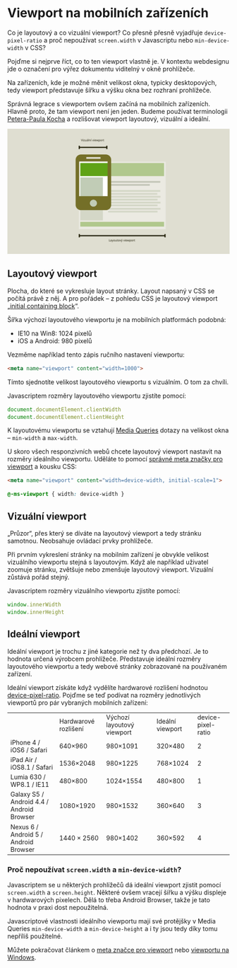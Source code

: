 # Viewport na mobilních zařízeních

Co je layoutový a co vizuální viewport? Co přesně přesně vyjadřuje `device-pixel-ratio` a proč nepoužívat `screen.width` v Javascriptu nebo `min-device-width` v CSS?

Pojďme si nejprve říct, co to ten viewport vlastně je. V kontextu webdesignu jde o označení pro výřez dokumentu viditelný v okně prohlížeče. 

Na zařízeních, kde je možné měnit velikost okna, typicky desktopových, tedy viewport představuje šířku a výšku okna bez rozhraní prohlížeče.

Správná legrace s viewportem ovšem začíná na mobilních zařízeních. Hlavně proto, že tam viewport není jen jeden. Budeme používat terminologii [Petera-Paula Kocha](http://www.quirksmode.org/mobile/metaviewport/) a rozlišovat viewport layoutový, vizuální a ideální.

![Layoutový a vizuální viewport](../dist/images/original/viewport-layoutovy-vizualni.svg)

## Layoutový viewport

Plocha, do které se vykresluje layout stránky. Layout napsaný v CSS se počítá právě z něj. A pro pořádek – z pohledu CSS je layoutový viewport „[initial containing block](http://reference.sitepoint.com/css/containingblock)“.

Šířka výchozí layoutového viewportu je na mobilních platformách podobná:

* IE10 na Win8: 1024 pixelů 
* iOS a Android: 980 pixelů 

Vezměme například tento zápis ručního nastavení viewportu:

```html
<meta name="viewport" content="width=1000">
``` 

Tímto sjednotíte velikost layoutového viewportu s vizuálním. O tom za chvíli.

Javascriptem rozměry layoutového viewportu zjistíte pomocí: 

```javascript
document.documentElement.clientWidth
document.documentElement.clientHeight
```

K layoutovému viewportu se vztahují [Media Queries](css3-media-queries.md) dotazy na velikost okna – `min-width` a `max-width`.

U skoro všech responzivních webů chcete layoutový viewport nastavit na rozměry ideálního viewportu. Uděláte to pomocí [správné meta značky pro viewport](meta-viewport.md) a kousku CSS:

```html
<meta name="viewport" content="width=device-width, initial-scale=1">
```  

```css
@-ms-viewport { width: device-width }
``` 

## Vizuální viewport

„Průzor“, přes který se díváte na layoutový viewport a tedy stránku samotnou. Neobsahuje ovládací prvky prohlížeče.

Při prvním vykreslení stránky na mobilním zařízení je obvykle velikost vizuálního viewportu stejná s layoutovým. Když ale například uživatel zoomuje stránku, zvětšuje nebo zmenšuje layoutový viewport. Vizuální zůstává pořád stejný.

Javascriptem rozměry vizuálního viewportu zjistíte pomocí: 

```javascript
window.innerWidth
window.innerHeight
```

## Ideální viewport

Ideální viewport je trochu z jiné kategorie než ty dva předchozí. Je to hodnota určená výrobcem prohlížeče. Představuje ideální rozměry layoutového viewportu a tedy webové stránky zobrazované na používaném zařízení. 

Ideální viewport získáte když vydělíte hardwarové rozlišení hodnotou [device-pixel-ratio](css-pixel.md). Pojďme se teď podívat na rozměry jednotlivých viewportů pro pár vybraných mobilních zařízení:

<table>
  <tr>
    <td></td>
    <td>Hardwarové
rozlišení</td>
    <td>Výchozí layoutový viewport</td>
    <td>Ideální viewport</td>
    <td>device-pixel-ratio</td>
  </tr>
  <tr>
    <td>iPhone 4 
/ iOS6 
/ Safari</td>
    <td>640×960</td>
    <td>980×1091</td>
    <td>320×480</td>
    <td>2</td>
  </tr>
  <tr>
    <td>iPad Air 
/ iOS8.1 
/ Safari</td>
    <td>1536×2048</td>
    <td>980×1225</td>
    <td>768×1024</td>
    <td>2</td>
  </tr>
  <tr>
    <td>Lumia 630 
/ WP8.1 
/ IE11</td>
    <td>480×800</td>
    <td>1024×1554</td>
    <td>480×800</td>
    <td>1</td>
  </tr>
  <tr>
    <td>Galaxy S5 
/ Android 4.4 
/ Android Browser</td>
    <td>1080×1920</td>
    <td>980×1532</td>
    <td>360×640</td>
    <td>3</td>
  </tr>
  <tr>
    <td>Nexus 6 
/ Android 5 
/ Android Browser</td>
    <td>1440 × 2560</td>
    <td>980×1402</td>
    <td>360×592</td>
    <td>4</td>
  </tr>
</table>

### Proč nepoužívat `screen.width` a `min-device-width`?

Javascriptem se u některých prohlížečů dá ideální viewport zjistit pomocí `screen.width` a `screen.height`. Některé ovšem vracejí šířku a výšku displeje v hardwarových pixelech. Dělá to třeba Android Browser, takže je tato hodnota v praxi dost nepoužitelná. 

Javascriptové vlastnosti ideálního viewportu mají své protějšky v Media Queries `min-device-width` a `min-device-height` a i ty jsou tedy díky tomu nepříliš použitelné.

Můžete pokračovat článkem o [meta značce pro viewport](viewport-meta.md) nebo [viewportu na Windows](viewport-windows.md).

